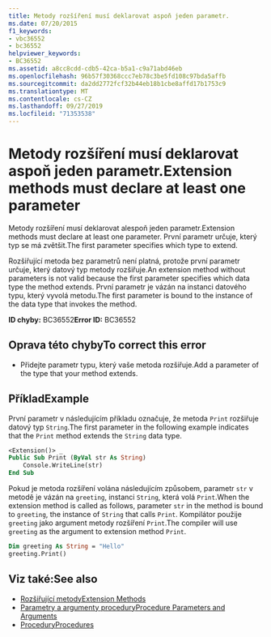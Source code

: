 ```yaml
---
title: Metody rozšíření musí deklarovat aspoň jeden parametr.
ms.date: 07/20/2015
f1_keywords:
- vbc36552
- bc36552
helpviewer_keywords:
- BC36552
ms.assetid: a8cc8cdd-cdb5-42ca-b5a1-c9a71abd46eb
ms.openlocfilehash: 96b57f30368ccc7eb78c3be5fd108c97bda5affb
ms.sourcegitcommit: da2dd2772fcf32b44eb18b1cbe8affd17b1753c9
ms.translationtype: MT
ms.contentlocale: cs-CZ
ms.lasthandoff: 09/27/2019
ms.locfileid: "71353538"
---
```

# <a name="extension-methods-must-declare-at-least-one-parameter"></a><span data-ttu-id="ffc4d-102">Metody rozšíření musí deklarovat aspoň jeden parametr.</span><span class="sxs-lookup"><span data-stu-id="ffc4d-102">Extension methods must declare at least one parameter</span></span>
<span data-ttu-id="ffc4d-103">Metody rozšíření musí deklarovat alespoň jeden parametr.</span><span class="sxs-lookup"><span data-stu-id="ffc4d-103">Extension methods must declare at least one parameter.</span></span> <span data-ttu-id="ffc4d-104">První parametr určuje, který typ se má zvětšit.</span><span class="sxs-lookup"><span data-stu-id="ffc4d-104">The first parameter specifies which type to extend.</span></span>  
  
 <span data-ttu-id="ffc4d-105">Rozšiřující metoda bez parametrů není platná, protože první parametr určuje, který datový typ metody rozšiřuje.</span><span class="sxs-lookup"><span data-stu-id="ffc4d-105">An extension method without parameters is not valid because the first parameter specifies which data type the method extends.</span></span> <span data-ttu-id="ffc4d-106">První parametr je vázán na instanci datového typu, který vyvolá metodu.</span><span class="sxs-lookup"><span data-stu-id="ffc4d-106">The first parameter is bound to the instance of the data type that invokes the method.</span></span>  
  
 <span data-ttu-id="ffc4d-107">**ID chyby:** BC36552</span><span class="sxs-lookup"><span data-stu-id="ffc4d-107">**Error ID:** BC36552</span></span>  
  
## <a name="to-correct-this-error"></a><span data-ttu-id="ffc4d-108">Oprava této chyby</span><span class="sxs-lookup"><span data-stu-id="ffc4d-108">To correct this error</span></span>  
  
- <span data-ttu-id="ffc4d-109">Přidejte parametr typu, který vaše metoda rozšiřuje.</span><span class="sxs-lookup"><span data-stu-id="ffc4d-109">Add a parameter of the type that your method extends.</span></span>  
  
## <a name="example"></a><span data-ttu-id="ffc4d-110">Příklad</span><span class="sxs-lookup"><span data-stu-id="ffc4d-110">Example</span></span>  
 <span data-ttu-id="ffc4d-111">První parametr v následujícím příkladu označuje, že metoda `Print` rozšiřuje datový typ `String`.</span><span class="sxs-lookup"><span data-stu-id="ffc4d-111">The first parameter in the following example indicates that the `Print` method extends the `String` data type.</span></span>  
  
```vb  
<Extension()> _  
Public Sub Print (ByVal str As String)  
    Console.WriteLine(str)  
End Sub  
```  
  
 <span data-ttu-id="ffc4d-112">Pokud je metoda rozšíření volána následujícím způsobem, parametr `str` v metodě je vázán na `greeting`, instanci `String`, která volá `Print`.</span><span class="sxs-lookup"><span data-stu-id="ffc4d-112">When the extension method is called as follows, parameter `str` in the method is bound to `greeting`, the instance of `String` that calls `Print`.</span></span> <span data-ttu-id="ffc4d-113">Kompilátor použije `greeting` jako argument metody rozšíření `Print`.</span><span class="sxs-lookup"><span data-stu-id="ffc4d-113">The compiler will use `greeting` as the argument to extension method `Print`.</span></span>  
  
```vb  
Dim greeting As String = "Hello"  
greeting.Print()  
```  
  
## <a name="see-also"></a><span data-ttu-id="ffc4d-114">Viz také:</span><span class="sxs-lookup"><span data-stu-id="ffc4d-114">See also</span></span>

- [<span data-ttu-id="ffc4d-115">Rozšiřující metody</span><span class="sxs-lookup"><span data-stu-id="ffc4d-115">Extension Methods</span></span>](../../visual-basic/programming-guide/language-features/procedures/extension-methods.md)
- [<span data-ttu-id="ffc4d-116">Parametry a argumenty procedury</span><span class="sxs-lookup"><span data-stu-id="ffc4d-116">Procedure Parameters and Arguments</span></span>](../../visual-basic/programming-guide/language-features/procedures/procedure-parameters-and-arguments.md)
- [<span data-ttu-id="ffc4d-117">Procedury</span><span class="sxs-lookup"><span data-stu-id="ffc4d-117">Procedures</span></span>](../../visual-basic/programming-guide/language-features/procedures/index.md)
